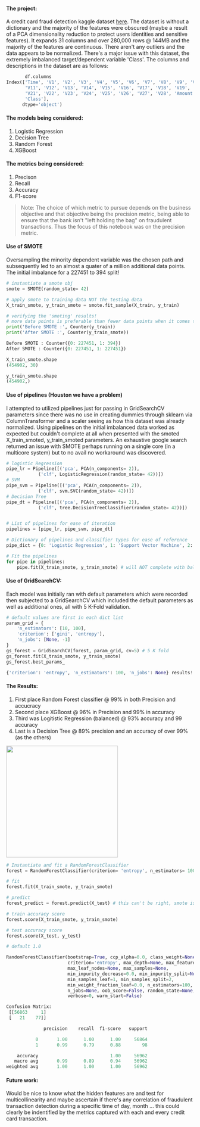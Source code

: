 #### The project:
A credit card fraud detection kaggle dataset [here](https://www.kaggle.com/mlg-ulb/creditcardfraud). The dataset is without a dictionary and the majority of the features were obscured (maybe a result of a PCA dimensionality reduction to protect users identities and sensitive features). It expands 31 columns and over 280,000 rows @ 144MB and the majority of the features are continuous. There aren't any outliers and the data appears to be normalized. There's a major issue with this dataset, the extremely imbalanced target/dependent variable 'Class'. The columns and descriptions in the dataset are as follows:

```python
       df.columns
Index(['Time', 'V1', 'V2', 'V3', 'V4', 'V5', 'V6', 'V7', 'V8', 'V9', 'V10',
       'V11', 'V12', 'V13', 'V14', 'V15', 'V16', 'V17', 'V18', 'V19', 'V20',
       'V21', 'V22', 'V23', 'V24', 'V25', 'V26', 'V27', 'V28', 'Amount',
       'Class'],
      dtype='object')
```

#### The models being considered: 
1. Logistic Regression
1. Decision Tree
1. Random Forest 
1. XGBoost

#### The metrics being considered:
1. Precison
1. Recall
1. Accuracy
1. F1-score

  > Note: The choice of which metric to pursue depends on the business objective and that objective being the precision metric, being able to ensure that the bank isn't "left holding the bag" on fraudulent transactions. Thus the focus of this notebook was on the precision metric.

#### Use of SMOTE
Oversampling the minority dependent variable was the chosen path and subsequently led to an almost a quater of a million additional data points. The initial imbalance for a 227451 to 394 split! 

```python
# instantiate a smote obj
smote = SMOTE(random_state= 42) 

# apply smote to training data NOT the testing data
X_train_smote, y_train_smote = smote.fit_sample(X_train, y_train)

# verifying the 'smoting' results!
# more data points is preferable than fewer data points when it comes to machine learning
print('Before SMOTE :', Counter(y_train))
print('After SMOTE :', Counter(y_train_smote))

Before SMOTE : Counter({0: 227451, 1: 394})
After SMOTE : Counter({0: 227451, 1: 227451})

```
```python
X_train_smote.shape
(454902, 30)

y_train_smote.shape
(454902,)

```
#### Use of pipelines (Houston we have a problem)
I attempted to utilized pipelines just for passing in GridSearchCV parameters since there was no use in creating dummies through sklearn via ColumnTransformer and a scaler seeing as how this dataset was already normalized. Using pipelines on the initial imbalanced data worked as expected but couldn't complete at all when presented with the smoted X_train_smoted, y_train_smoted parameters. An exhaustive google search returned an issue with SMOTE perhaps running on a single core (in a multicore system) but to no avail no workaround was discovered. 

```python
# logistic Regression
pipe_lr = Pipeline([('pca', PCA(n_components= 2)),
            ('clf', LogisticRegression(random_state= 42))])
# SVM
pipe_svm = Pipeline([('pca', PCA(n_components= 2)),
            ('clf', svm.SVC(random_state= 42))])
# Decision Tree            
pipe_dt = Pipeline([('pca', PCA(n_components= 2)),
            ('clf', tree.DecisionTreeClassifier(random_state= 42))])


# List of pipelines for ease of iteration
pipelines = [pipe_lr, pipe_svm, pipe_dt]

# Dictionary of pipelines and classifier types for ease of reference
pipe_dict = {0: 'Logistic Regression', 1: 'Support Vector Machine', 2: 'Decision Tree'}

# Fit the pipelines
for pipe in pipelines:
    pipe.fit(X_train_smote, y_train_smote) # will NOT complete with balanced smoted training data!
```

#### Use of GridSearchCV:
Each model was initially ran with default parameters which were recorded then subjected to a GridSearchCV which included the default parameters as well as additional ones, all with 5 K-Fold validation. 

```python
# default values are first in each dict list
param_grid = {
    'n_estimators': [10, 100],
    'criterion': ['gini', 'entropy'],
    'n_jobs': [None, -1]
}
gs_forest = GridSearchCV(forest, param_grid, cv=5) # 5 K fold
gs_forest.fit(X_train_smote, y_train_smote)
gs_forest.best_params_

{'criterion': 'entropy', 'n_estimators': 100, 'n_jobs': None} results! 
```

#### The Results:
1. First place Random Forest classifier @ 99% in both Precision and accucracy
1. Second place XGBoost @ 96% in Precision and 99% in accuracy
1. Third was Logitistic Regression (balanced) @ 93% accuracy and 99 accuracy
1. Last is a Decision Tree @ 89% precision and an accuracy of over 99% (as the others)

<img src= model_results.jpg width=300>


```python
# Instantiate and fit a RandomForestClassifier
forest = RandomForestClassifier(criterion= 'entropy', n_estimators= 100, n_jobs= None)

# fit
forest.fit(X_train_smote, y_train_smote)

# predict
forest_predict = forest.predict(X_test) # this can't be right, smote isn't applied to testing values

# train accuracy score
forest.score(X_train_smote, y_train_smote)

# test accuracy score
forest.score(X_test, y_test)      

# default 1.0

RandomForestClassifier(bootstrap=True, ccp_alpha=0.0, class_weight=None,
                       criterion='entropy', max_depth=None, max_features='auto',
                       max_leaf_nodes=None, max_samples=None,
                       min_impurity_decrease=0.0, min_impurity_split=None,
                       min_samples_leaf=1, min_samples_split=2,
                       min_weight_fraction_leaf=0.0, n_estimators=100,
                       n_jobs=None, oob_score=False, random_state=None,
                       verbose=0, warm_start=False)

Confusion Matrix:
 [[56863     1]
 [   21    77]]

              precision    recall  f1-score   support

           0       1.00      1.00      1.00     56864
           1       0.99      0.79      0.88        98

    accuracy                           1.00     56962
   macro avg       0.99      0.89      0.94     56962
weighted avg       1.00      1.00      1.00     56962
```

#### Future work:
Would be nice to know what the hidden features are and test for multicollinearity and maybe ascertain if there's any correlation of fraudulent transaction detection during a specific time of day, month ... this could clearly be indentified by the metrics captured with each and every credit card transaction. 